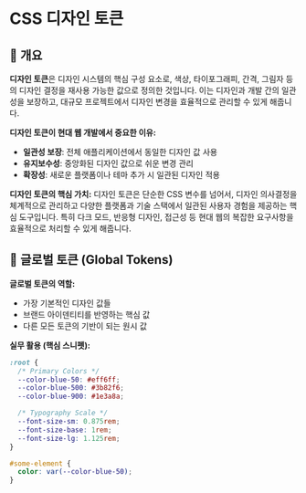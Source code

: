 # CSS 디자인 토큰

## 📖 개요

**디자인 토큰**은 디자인 시스템의 핵심 구성 요소로, 색상, 타이포그래피, 간격, 그림자 등의 디자인 결정을 재사용 가능한 값으로 정의한 것입니다. 이는 디자인과 개발 간의 일관성을 보장하고, 대규모 프로젝트에서 디자인 변경을 효율적으로 관리할 수 있게 해줍니다.

**디자인 토큰이 현대 웹 개발에서 중요한 이유:**

- **일관성 보장**: 전체 애플리케이션에서 동일한 디자인 값 사용
- **유지보수성**: 중앙화된 디자인 값으로 쉬운 변경 관리
- **확장성**: 새로운 플랫폼이나 테마 추가 시 일관된 디자인 적용

**디자인 토큰의 핵심 가치:**
디자인 토큰은 단순한 CSS 변수를 넘어서, 디자인 의사결정을 체계적으로 관리하고 다양한 플랫폼과 기술 스택에서 일관된 사용자 경험을 제공하는 핵심 도구입니다. 특히 다크 모드, 반응형 디자인, 접근성 등 현대 웹의 복잡한 요구사항을 효율적으로 처리할 수 있게 해줍니다.

## 🎨 **글로벌 토큰 (Global Tokens)**

**글로벌 토큰의 역할:**

- 가장 기본적인 디자인 값들
- 브랜드 아이덴티티를 반영하는 핵심 값
- 다른 모든 토큰의 기반이 되는 원시 값

**실무 활용 (핵심 스니펫):**

```css
:root {
  /* Primary Colors */
  --color-blue-50: #eff6ff;
  --color-blue-500: #3b82f6;
  --color-blue-900: #1e3a8a;

  /* Typography Scale */
  --font-size-sm: 0.875rem;
  --font-size-base: 1rem;
  --font-size-lg: 1.125rem;
}

#some-element {
  color: var(--color-blue-50);
}
```
